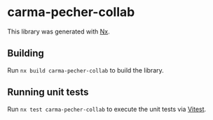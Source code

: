 # carma-pecher-collab

This library was generated with [Nx](https://nx.dev).

## Building

Run `nx build carma-pecher-collab` to build the library.

## Running unit tests

Run `nx test carma-pecher-collab` to execute the unit tests via [Vitest](https://vitest.dev/).
